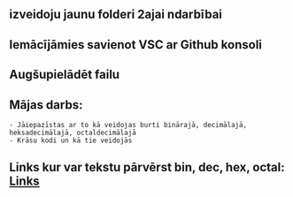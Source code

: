 ## izveidoju jaunu folderi 2ajai ndarbībai
## Iemācījāmies savienot VSC ar Github konsoli  
## Augšupielādēt failu  
## Mājas darbs:
    - Jāiepazīstas ar to kā veidojas burti binārajā, decimālajā, heksadecimālajā, octaldecimālajā  
    - Krāsu kodi un kā tie veidojās  
## Links kur var tekstu pārvērst bin, dec, hex, octal: [Links](https://cryptii.com/pipes/text-decimal)  